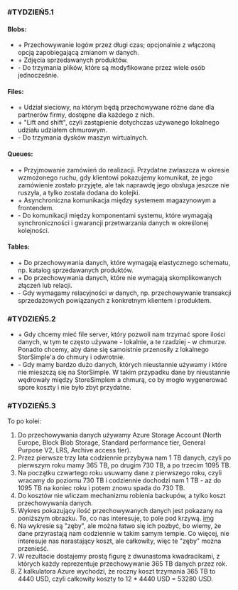 ### #TYDZIEŃ5.1
#### Blobs:
* \+ Przechowywanie logów przez długi czas; opcjonalnie z włączoną opcją zapobiegającą zmianom w danych.
* \+ Zdjęcia sprzedawanych produktów.
* \- Do trzymania plików, które są modyfikowane przez wiele osób jednocześnie.

#### Files:
* \+ Udział sieciowy, na którym będą przechowywane różne dane dla partnerów firmy, dostępne dla każdego z nich.
* \+ "Lift and shift", czyli zastąpienie dotychczas używanego lokalnego udziału udziałem chmurowym.
* \- Do trzymania dysków maszyn wirtualnych.

#### Queues:
* \+ Przyjmowanie zamówień do realizacji. Przydatne zwłaszcza w okresie wzmożonego ruchu, gdy klientowi pokazujemy komunikat, że jego zamówienie zostało przyjęte, ale tak naprawdę jego obsługa jeszcze nie ruszyła, a tylko została dodana do kolejki.
* \+ Asynchroniczna komunikacja między systemem magazynowym a frontendem.
* \- Do komunikacji między komponentami systemu, które wymagają synchroniczności i gwarancji przetwarzania danych w określonej kolejności.

#### Tables:
* \+ Do przechowywania danych, które wymagają elastycznego schematu, np. katalog sprzedawanych produktów.
* \+ Do przechowywania danych, które nie wymagają skomplikowanych złączeń lub relacji.
* \- Gdy wymagamy relacyjności w danych, np. przechowywanie transakcji sprzedażowych powiązanych z konkretnym klientem i produktem.

### #TYDZIEŃ5.2
* \+ Gdy chcemy mieć file server, który pozwoli nam trzymać spore ilości danych, w tym te często używane - lokalnie, a te rzadziej - w chmurze. Ponadto chcemy, aby dane się samoistnie przenosiły z lokalnego StorSimple'a do chmury i odwrotnie.
* \- Gdy mamy bardzo dużo danych, których nieustannie używamy i które nie mieszczą się na StorSimple. W takim przypadku dane by nieustannie wędrowały między StoreSimplem a chmurą, co by mogło wygenerować spore koszty i nie było zbyt przydatne.

### #TYDZIEŃ5.3
To po kolei:
1. Do przechowywania danych używamy Azure Storage Account (North Europe, Block Blob Storage, Standard performance tier, General Purpose V2, LRS, Archive access tier).
2. Przez pierwsze trzy lata codziennie przybywa nam 1 TB danych, czyli po pierwszym roku mamy 365 TB, po drugim 730 TB, a po trzecim 1095 TB.
3. Na początku czwartego roku usuwamy dane z pierwszego roku, czyli wracamy do poziomu 730 TB i codziennie dochodzi nam 1 TB - aż do 1095 TB na koniec roku i potem znowu spada do 730 TB.
4. Do kosztów nie wliczam mechanizmu robienia backupów, a tylko koszt przechowywania danych.
5. Wykres pokazujący ilość przechowywanych danych jest pokazany na poniższym obrazku. To, co nas interesuje, to pole pod krzywą.
[img](Img/1.png)
6. Na wykresie są "zęby", ale można łatwo się ich pozbyć, bo wiemy, że dane przyrastają nam codziennie w takim samym tempie. Co więcej, nie interesuje nas narastający koszt, ale całkowity, więc te "zęby" można przenieść.
7. W rezultacie dostajemy prostą figurę z dwunastoma kwadracikami, z których każdy reprezentuje przechowywanie 365 TB danych przez rok.
8. Z kalkulatora Azure wychodzi, że roczny koszt trzymania 365 TB to 4440 USD, czyli całkowity koszty to 12 * 4440 USD = 53280 USD.

